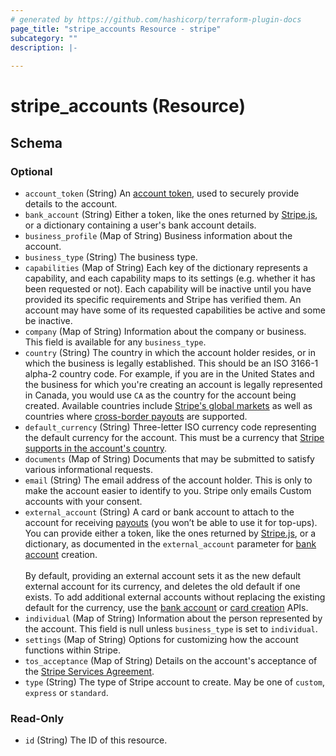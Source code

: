 ```yaml
---
# generated by https://github.com/hashicorp/terraform-plugin-docs
page_title: "stripe_accounts Resource - stripe"
subcategory: ""
description: |-
  
---
```


# stripe_accounts (Resource)





<!-- schema generated by tfplugindocs -->
## Schema

### Optional

- `account_token` (String) An [account token](https://stripe.com/docs/api#create_account_token), used to securely provide details to the account.
- `bank_account` (String) Either a token, like the ones returned by [Stripe.js](https://stripe.com/docs/js), or a dictionary containing a user's bank account details.
- `business_profile` (Map of String) Business information about the account.
- `business_type` (String) The business type.
- `capabilities` (Map of String) Each key of the dictionary represents a capability, and each capability maps to its settings (e.g. whether it has been requested or not). Each capability will be inactive until you have provided its specific requirements and Stripe has verified them. An account may have some of its requested capabilities be active and some be inactive.
- `company` (Map of String) Information about the company or business. This field is available for any `business_type`.
- `country` (String) The country in which the account holder resides, or in which the business is legally established. This should be an ISO 3166-1 alpha-2 country code. For example, if you are in the United States and the business for which you're creating an account is legally represented in Canada, you would use `CA` as the country for the account being created. Available countries include [Stripe's global markets](https://stripe.com/global) as well as countries where [cross-border payouts](https://stripe.com/docs/connect/cross-border-payouts) are supported.
- `default_currency` (String) Three-letter ISO currency code representing the default currency for the account. This must be a currency that [Stripe supports in the account's country](https://stripe.com/docs/payouts).
- `documents` (Map of String) Documents that may be submitted to satisfy various informational requests.
- `email` (String) The email address of the account holder. This is only to make the account easier to identify to you. Stripe only emails Custom accounts with your consent.
- `external_account` (String) A card or bank account to attach to the account for receiving [payouts](https://stripe.com/docs/connect/bank-debit-card-payouts) (you won’t be able to use it for top-ups). You can provide either a token, like the ones returned by [Stripe.js](https://stripe.com/docs/js), or a dictionary, as documented in the `external_account` parameter for [bank account](https://stripe.com/docs/api#account_create_bank_account) creation. <br><br>By default, providing an external account sets it as the new default external account for its currency, and deletes the old default if one exists. To add additional external accounts without replacing the existing default for the currency, use the [bank account](https://stripe.com/docs/api#account_create_bank_account) or [card creation](https://stripe.com/docs/api#account_create_card) APIs.
- `individual` (Map of String) Information about the person represented by the account. This field is null unless `business_type` is set to `individual`.
- `settings` (Map of String) Options for customizing how the account functions within Stripe.
- `tos_acceptance` (Map of String) Details on the account's acceptance of the [Stripe Services Agreement](https://stripe.com/docs/connect/updating-accounts#tos-acceptance).
- `type` (String) The type of Stripe account to create. May be one of `custom`, `express` or `standard`.

### Read-Only

- `id` (String) The ID of this resource.


